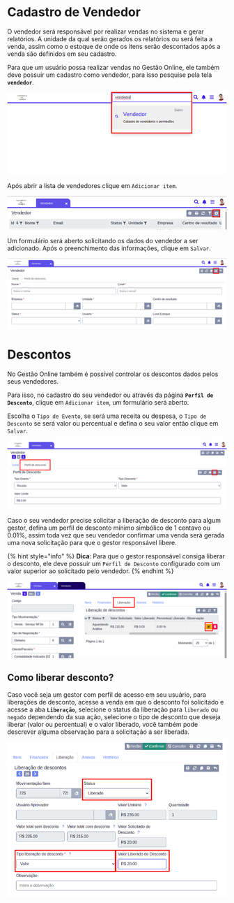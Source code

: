 # Cadastro de Vendedor

O vendedor será responsável por realizar vendas no sistema e gerar relatórios. A unidade da qual serão gerados os relatórios ou será feita a venda, assim como o estoque de onde os itens serão descontados após a venda são definidos em seu cadastro.

Para que um usuário possa realizar vendas no Gestão Online, ele também deve possuir um cadastro como vendedor, para isso pesquise pela tela **`vendedor`**.

![Gerar Boleto](/ERP/assets/manuais_de_uso/vendedor/1_vendedor.png)

Após abrir a lista de vendedores clique em `Adicionar item`.

![Gerar Boleto](/ERP/assets/manuais_de_uso/vendedor/2_vendedor.png)

Um formulário será aberto solicitando os dados do vendedor a ser adicionado. Após o preenchimento das informações, clique em `Salvar`.

![Gerar Boleto](/ERP/assets/manuais_de_uso/vendedor/3_vendedor.png)

# Descontos

No Gestão Online também é possível controlar os descontos dados pelos seus vendedores. 

Para isso, no cadastro do seu vendedor ou através da página **`Perfil de Desconto`**, clique em `Adicionar item`, um formulário será aberto. 

Escolha o `Tipo de Evento`, se será uma receita ou despesa, o `Tipo de Desconto` se será valor ou percentual e defina o seu valor então clique em `Salvar`.

![Cadastrar perfil de desconto](/ERP/assets/manuais_de_uso/vendedor/4_vendedor.png)

Caso o seu vendedor precise solicitar a liberação de desconto para algum gestor, defina um perfil de desconto mínimo simbólico de 1 centavo ou 0.01%, assim toda vez que seu vendedor confirmar uma venda será gerada uma nova solicitação para que o gestor responsável libere.

{% hint style="info" %}
**Dica**: Para que o gestor responsável consiga liberar o desconto, ele deve possuir um `Perfil de Desconto` configurado com um valor superior ao solicitado pelo vendedor.
{% endhint %}

![Cadastrar perfil de desconto](/ERP/assets/manuais_de_uso/vendedor/5_vendedor.png)

## Como liberar desconto?

Caso você seja um gestor com perfil de acesso em seu usuário, para liberações de desconto, acesse a venda em que o desconto foi solicitado e acesse a aba **`Liberação`**, selecione o status da liberação para `liberado` ou `negado` dependendo da sua ação, selecione o tipo de desconto que deseja liberar (valor ou percentual) e o valor liberado, você também pode descrever alguma observação para a solicitação a ser liberada.

![Cadastrar perfil de desconto](/ERP/assets/manuais_de_uso/vendedor/6_vendedor.png)
